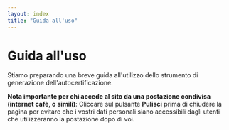 ```yaml
---
layout: index
title: "Guida all'uso"
---
```

<div class="px-3 py-3 pt-md-5 pb-md-4 mx-auto text-justify">
    <h1>Guida all'uso</h1>
    <p>Stiamo preparando una breve guida all'utilizzo dello strumento di generazione dell'autocertificazione.</p>
    <p><strong>Nota importante per chi accede al sito da una postazione condivisa (internet cafè, o simili)</strong>: Cliccare sul pulsante <b>Pulisci</b> prima di chiudere la pagina per evitare che i vostri dati personali siano accessibili dagli utenti che utilizzeranno la postazione dopo di voi.</p> 
</div>